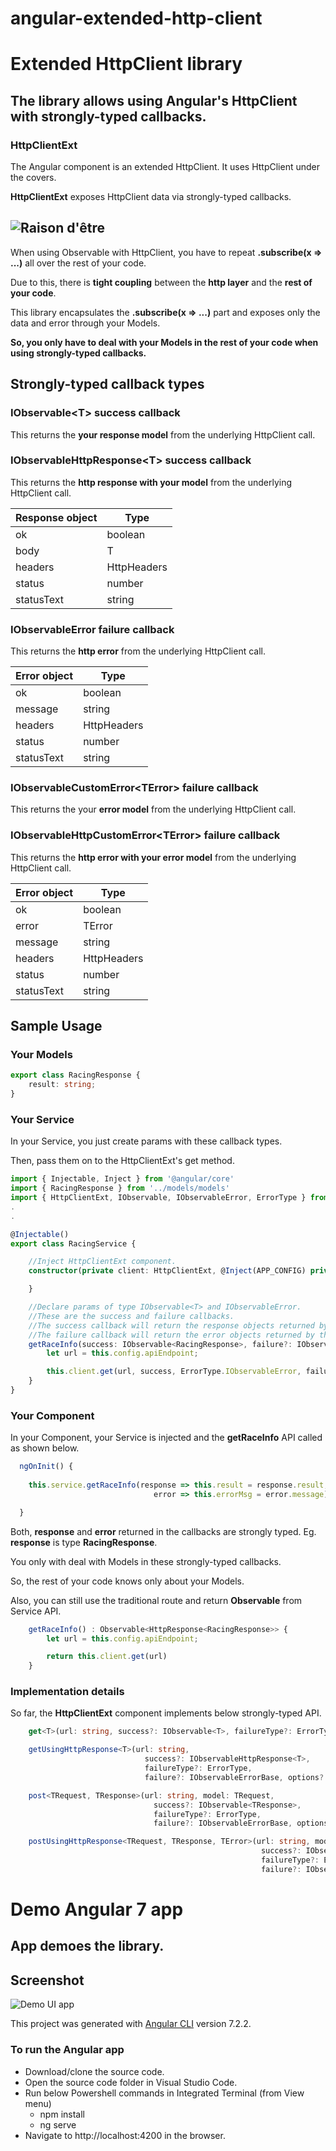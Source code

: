 # angular-extended-http-client
# Extended HttpClient library
## The library allows using Angular's HttpClient with strongly-typed callbacks.
### HttpClientExt

The Angular component is an extended HttpClient. It uses HttpClient under the covers.

**HttpClientExt** exposes HttpClient data via strongly-typed callbacks.

## ![Raison d'être](https://github.com/VeritasSoftware/angular-http-client-ext/blob/master/raison-d-etre.png)

When using Observable with HttpClient, you have to repeat **.subscribe(x => ...)** all over the rest of your code.

Due to this, there is **tight coupling** between the **http layer** and the **rest of your code**.

This library encapsulates the **.subscribe(x => ...)** part and exposes only the data and error through your Models.

**So, you only have to deal with your Models in the rest of your code when using strongly-typed callbacks.**

## Strongly-typed callback types

### IObservable\<T\> success callback

This returns the **your response model** from the underlying HttpClient call.

### IObservableHttpResponse\<T\> success callback

This returns the **http response with your model** from the underlying HttpClient call.

| Response object | Type |
| ---- | ---- |
| ok | boolean |
| body | T |
| headers | HttpHeaders |
| status | number |
| statusText | string |

### IObservableError failure callback

This returns the **http error** from the underlying HttpClient call.

| Error object | Type |
| ---- | ---- |
| ok | boolean |
| message | string |
| headers | HttpHeaders |
| status | number |
| statusText | string |

### IObservableCustomError\<TError\> failure callback

This returns the your **error model** from the underlying HttpClient call.

### IObservableHttpCustomError\<TError\> failure callback

This returns the **http error with your error model** from the underlying HttpClient call.

| Error object | Type |
| ---- | ---- |
| ok | boolean |
| error | TError |
| message | string |
| headers | HttpHeaders |
| status | number |
| statusText | string |

## Sample Usage

### Your Models

```typescript
export class RacingResponse {
    result: string;
}
```

### Your Service

In your Service, you just create params with these callback types.

Then, pass them on to the HttpClientExt's get method.

```typescript
import { Injectable, Inject } from '@angular/core'
import { RacingResponse } from '../models/models'
import { HttpClientExt, IObservable, IObservableError, ErrorType } from '../../../dist/angular-extended-http-client';
.
.

@Injectable()
export class RacingService {

    //Inject HttpClientExt component.
    constructor(private client: HttpClientExt, @Inject(APP_CONFIG) private config: AppConfig) {

    }

    //Declare params of type IObservable<T> and IObservableError.
    //These are the success and failure callbacks.
    //The success callback will return the response objects returned by the underlying HttpClient call.
    //The failure callback will return the error objects returned by the underlying HttpClient call.
    getRaceInfo(success: IObservable<RacingResponse>, failure?: IObservableError) {
        let url = this.config.apiEndpoint;

        this.client.get(url, success, ErrorType.IObservableError, failure);
    }
}
```

### Your Component

In your Component, your Service is injected and the **getRaceInfo** API called as shown below.

```typescript
  ngOnInit() {
    
    this.service.getRaceInfo(response => this.result = response.result,
                                error => this.errorMsg = error.message);

  }
```

Both, **response** and **error** returned in the callbacks are strongly typed.
Eg. **response** is type **RacingResponse**.

You only with deal with Models in these strongly-typed callbacks.

So, the rest of your code knows only about your Models.

Also, you can still use the traditional route and return **Observable** from Service API.

```typescript
    getRaceInfo() : Observable<HttpResponse<RacingResponse>> {
        let url = this.config.apiEndpoint;

        return this.client.get(url)
    }
```

### Implementation details

So far, the **HttpClientExt** component implements below strongly-typed API.

```typescript
    get<T>(url: string, success?: IObservable<T>, failureType?: ErrorType, failure?: IObservableErrorBase, options?: any) : Observable<HttpResponse<T>>;

    getUsingHttpResponse<T>(url: string, 
                              success?: IObservableHttpResponse<T>, 
                              failureType?: ErrorType, 
                              failure?: IObservableErrorBase, options?: any) : Observable<HttpResponse<T>>;

    post<TRequest, TResponse>(url: string, model: TRequest, 
                                success?: IObservable<TResponse>, 
                                failureType?: ErrorType,
                                failure?: IObservableErrorBase, options?: any) : Observable<HttpResponse<TResponse>>;

    postUsingHttpResponse<TRequest, TResponse, TError>(url: string, model: TRequest, 
                                                        success?: IObservableHttpResponse<TResponse>, 
                                                        failureType?: ErrorType,
                                                        failure?: IObservableErrorBase, options?: any) : Observable<HttpResponse<TResponse>>;
```

# Demo Angular 7 app
## App demoes the library.

## Screenshot

![Demo UI app](https://github.com/VeritasSoftware/angular-http-client-ext/blob/master/DemoUI.jpg)

This project was generated with [Angular CLI](https://github.com/angular/angular-cli) version 7.2.2.

### To run the Angular app

*   Download/clone the source code.
*   Open the source code folder in Visual Studio Code.
*   Run below Powershell commands in Integrated Terminal (from View menu)
    *   npm install
    *   ng serve
*   Navigate to http://localhost:4200 in the browser.